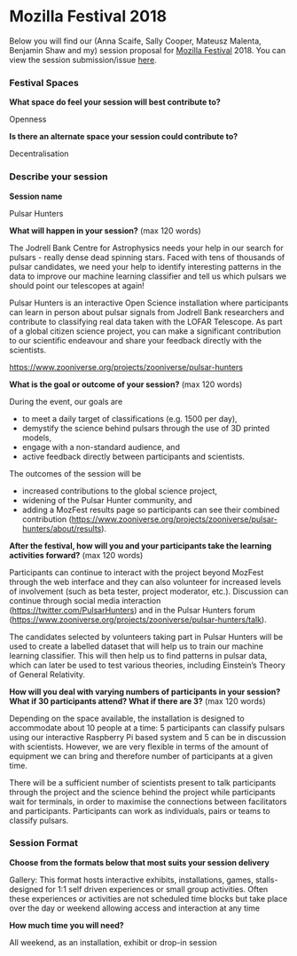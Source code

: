 # Mozilla Festival 2018

Below you will find our (Anna Scaife, Sally Cooper, Mateusz Malenta, Benjamin Shaw and my) session proposal for [Mozilla Festival](https://mozillafestival.org/) 2018. You can view the session submission/issue [here](https://github.com/MozillaFestival/mozfest-program-2018/issues/569). 


### Festival Spaces

**What space do feel your session will best contribute to?**

Openness

**Is there an alternate space your session could contribute to?**

Decentralisation

### **Describe your session**

**Session name**

Pulsar Hunters

**What will happen in your session?** (max 120 words)

The Jodrell Bank Centre for Astrophysics needs your help in our search for pulsars - really dense dead spinning stars. Faced with tens of thousands of pulsar candidates, we need your help to identify interesting patterns in the data to improve our machine learning classifier and tell us which pulsars we should point our telescopes at again!

Pulsar Hunters is an interactive Open Science installation where participants can learn in person about pulsar signals from Jodrell Bank researchers and contribute to classifying real data taken with the LOFAR Telescope. As part of a global citizen science project, you can make a significant contribution to our scientific endeavour and share your feedback directly with the scientists.

https://www.zooniverse.org/projects/zooniverse/pulsar-hunters


**What is the goal or outcome of your session?** (max 120 words)

During the event, our goals are 
- to meet a daily target of classifications (e.g. 1500 per day),
- demystify the science behind pulsars through the use of 3D printed models,
- engage with a non-standard audience, and 
- active feedback directly between participants and scientists.

The outcomes of the session will be 
- increased contributions to the global science project,
- widening of the Pulsar Hunter community, and 
- adding a MozFest results page so participants can see their combined contribution (https://www.zooniverse.org/projects/zooniverse/pulsar-hunters/about/results).

**After the festival, how will you and your participants take the learning activities forward?** (max 120 words)

Participants can continue to interact with the project beyond MozFest through the web interface and they can also volunteer for increased levels of involvement (such as beta tester, project moderator, etc.). Discussion can continue through social media interaction (https://twitter.com/PulsarHunters) and in the Pulsar Hunters forum (https://www.zooniverse.org/projects/zooniverse/pulsar-hunters/talk). 

The candidates selected by volunteers taking part in Pulsar Hunters will be used to create a labelled dataset that will help us to train our machine learning classifier. This will then help us to find patterns in pulsar data, which can later be used to test various theories, including Einstein’s Theory of General Relativity.


**How will you deal with varying numbers of participants in your session? What if 30 participants attend? What if there are 3?** (max 120 words)

Depending on the space available, the installation is designed to accommodate about 10 people at a time: 5 participants can classify pulsars using our interactive Raspberry Pi based system and 5 can be in discussion with scientists. However, we are very flexible in terms of the amount of equipment we can bring and therefore number of participants at a given time.

There will be a sufficient number of scientists present to talk participants through the project and the science behind the project while participants wait for terminals, in order to maximise the connections between facilitators and participants. Participants can work as individuals, pairs or teams to classify pulsars.


### Session Format

**Choose from the formats below that most suits your session delivery**

Gallery: This format hosts interactive exhibits, installations, games, stalls- designed for 1:1 self driven experiences or small group activities. Often these experiences or activities are not scheduled time blocks but take place over the day or weekend allowing access and interaction at any time

**How much time you will need?**

All weekend, as an installation, exhibit or drop-in session
